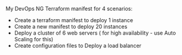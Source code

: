 My DevOps NG Terraform manifest for 4 scenarios:
* Create a terraform manifest to deploy 1 instance
* Create a new manifest to deploy 20 instances
* Deploy a cluster of 6 web servers ( for high availability - use Auto Scaling for this)
* Create configuration files to Deploy a load balancer
